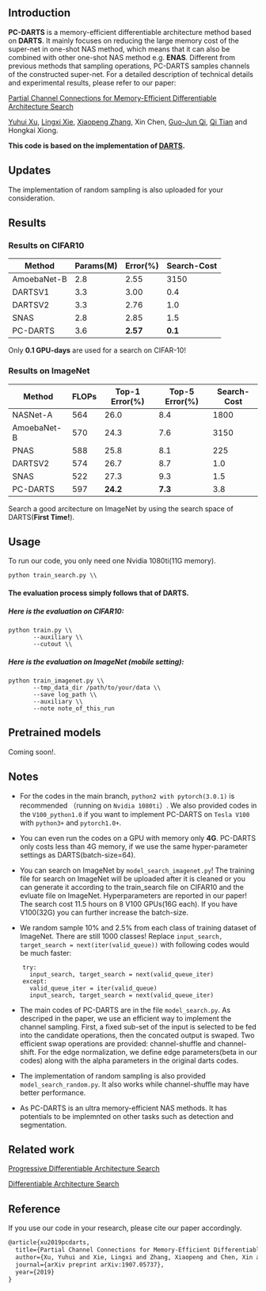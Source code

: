 ## Introduction

**PC-DARTS** is a memory-efficient differentiable architecture method based on **DARTS**. It mainly focuses on reducing the large memory cost of the super-net in one-shot NAS method, which means that it can also be combined with other one-shot NAS method e.g. **ENAS**. Different from previous methods that sampling operations, PC-DARTS samples channels of the constructed super-net. For a detailed description of technical details and experimental results, please refer to our paper:

[Partial Channel Connections for Memory-Efficient Differentiable Architecture Search](https://arxiv.org/pdf/1907.05737.pdf)

[Yuhui Xu](http://yuhuixu1993.github.io), [Lingxi Xie](http://lingxixie.com/), [Xiaopeng Zhang](https://sites.google.com/site/zxphistory/), Xin Chen, [Guo-Jun Qi](http://www.eecs.ucf.edu/~gqi/), [Qi Tian](https://scholar.google.com/citations?user=61b6eYkAAAAJ&hl=zh-CN) and Hongkai Xiong.

**This code is based on the implementation of  [DARTS](https://github.com/quark0/darts).**
## Updates
The implementation of random sampling is also uploaded for your consideration.

## Results
### Results on CIFAR10
Method | Params(M) | Error(%)| Search-Cost
--- | --- | --- | ---
AmoebaNet-B|2.8|2.55|3150
DARTSV1 | 3.3 | 3.00 | 0.4
DARTSV2 | 3.3 | 2.76 | 1.0
SNAS    | 2.8 | 2.85 |1.5
PC-DARTS | 3.6 | **2.57** | **0.1**

Only **0.1 GPU-days** are used for a search on CIFAR-10!
### Results on ImageNet
Method | FLOPs |Top-1 Error(%)|Top-5 Error(%)| Search-Cost
--- | --- | --- | --- | ---
NASNet-A |564|26.0|8.4|1800
AmoebaNet-B|570|24.3|7.6|3150
PNAS     |588 |25.8 |8.1|225
DARTSV2 | 574 | 26.7 | 8.7 | 1.0
SNAS    | 522 | 27.3 | 9.3 |1.5
PC-DARTS | 597 | **24.2** | **7.3** | 3.8

Search a good arcitecture on ImageNet by using the search space of DARTS(**First Time!**).
## Usage

To run our code, you only need one Nvidia 1080ti(11G memory).
```
python train_search.py \\
```

#### The evaluation process simply follows that of DARTS.

##### Here is the evaluation on CIFAR10:

```
python train.py \\
       --auxiliary \\
       --cutout \\
```

##### Here is the evaluation on ImageNet (mobile setting):
```
python train_imagenet.py \\
       --tmp_data_dir /path/to/your/data \\
       --save log_path \\
       --auxiliary \\
       --note note_of_this_run
```
## Pretrained models
Coming soon!.

## Notes
- For the codes in the main branch, `python2 with pytorch(3.0.1)` is recommended （running on `Nvidia 1080ti`）. We also provided codes in the `V100_python1.0` if you want to implement PC-DARTS on `Tesla V100` with `python3+` and `pytorch1.0+`.

- You can even run the codes on a GPU with memory only **4G**. PC-DARTS only costs less than 4G memory, if we use the same hyper-parameter settings as DARTS(batch-size=64).

- You can search on ImageNet by `model_search_imagenet.py`! The training file for search on ImageNet will be uploaded after it is cleaned or you can generate it according to the train_search file on CIFAR10 and the evluate file on ImageNet. Hyperparameters are reported in our paper! The search cost 11.5 hours on 8 V100 GPUs(16G each). If you have V100(32G) you can further increase the batch-size.  

- We random sample 10% and 2.5% from each class of training dataset of ImageNet. There are still 1000 classes! Replace `input_search, target_search = next(iter(valid_queue))` with following codes would be much faster:

```
    try:
      input_search, target_search = next(valid_queue_iter)
    except:
      valid_queue_iter = iter(valid_queue)
      input_search, target_search = next(valid_queue_iter)
```

- The main codes of PC-DARTS are in the file `model_search.py`. As descriped in the paper, we use an efficient way to implement the channel sampling. First, a fixed sub-set of the input is selected to be fed into the candidate operations, then the concated output is swaped. Two efficient swap operations are provided: channel-shuffle and channel-shift. For the edge normalization, we define edge parameters(beta in our codes) along with the alpha parameters in the original darts codes. 

- The implementation of random sampling is also provided `model_search_random.py`. It also works while channel-shuffle may have better performance.

- As PC-DARTS is an ultra memory-efficient NAS methods. It has potentials to be implemnted on other tasks such as detection and segmentation.

## Related work

[Progressive Differentiable Architecture Search](https://github.com/chenxin061/pdarts)

[Differentiable Architecture Search](https://github.com/quark0/darts)
## Reference

If you use our code in your research, please cite our paper accordingly.
```Latex
@article{xu2019pcdarts,
  title={Partial Channel Connections for Memory-Efficient Differentiable Architecture Search},
  author={Xu, Yuhui and Xie, Lingxi and Zhang, Xiaopeng and Chen, Xin and Qi, Guo-Jun and Tian, Qi and Xiong, Hongkai},
  journal={arXiv preprint arXiv:1907.05737},
  year={2019}
}
